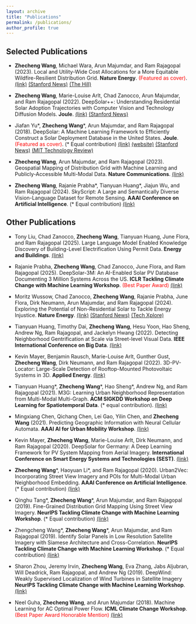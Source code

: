 ```yaml
---
layout: archive
title: "Publications"
permalink: /publications/
author_profile: true
---
```


Selected Publications
---------------

* **Zhecheng Wang**, Michael Wara, Arun Majumdar, and Ram Rajagopal (2023). 
Local and Utility-Wide Cost Allocations for a More Equitable Wildfire-Resilient Distribution Grid. 
**Nature Energy**. <span style="color:red">(Featured as cover)</span>.
[(link)](https://doi.org/10.1038/s41560-023-01306-8) 
[(Stanford News)](https://news.stanford.edu/2023/08/07/resilient-power-grids/) 
[(The Hill)](https://thehill.com/policy/equilibrium-sustainability/4141541-california-undergrounding-approach-leaves-lower-income-populations-disadvantaged/)

* **Zhecheng Wang**, Marie-Louise Arlt, Chad Zanocco, Arun Majumdar, and Ram Rajagopal (2022). 
DeepSolar++: Understanding Residential Solar Adoption Trajectories with Computer Vision and Technology Diffusion Models. 
**Joule**. 
[(link)](https://doi.org/10.1016/j.joule.2022.09.011) [(Stanford News)](https://news.stanford.edu/2022/11/16/solar-panels-largely-confined-wealthy-americans/)

* Jiafan Yu\*, **Zhecheng Wang**\*, Arun Majumdar, and Ram Rajagopal (2018). 
DeepSolar: A Machine Learning Framework to Efficiently Construct a Solar Deployment Database in the United States.
**Joule**. <span style="color:red">(Featured as cover)</span>. (\* Equal contribution)
[(link)](https://doi.org/10.1016/j.joule.2018.11.021) 
[(website)](http://web.stanford.edu/group/deepsolar/home) 
[(Stanford News)](https://news.stanford.edu/2018/12/19/inventory-indicates-goes-solar/) 
[(MIT Technology Review)](https://www.technologyreview.com/2018/12/20/103625/how-deep-learning-helped-to-map-every-solar-panel-in-the-us/) 

* **Zhecheng Wang**, Arun Majumdar, and Ram Rajagopal (2023). 
Geospatial Mapping of Distribution Grid with Machine Learning and Publicly-Accessible Multi-Modal Data. 
**Nature Communications**. 
[(link)](https://doi.org/10.1038/s41467-023-39647-3)

* **Zhecheng Wang**, Rajanie Prabha\*, Tianyuan Huang\*, Jiajun Wu, and Ram Rajagopal (2024). 
SkyScript: A Large and Semantically Diverse Vision-Language Dataset for Remote Sensing. 
**AAAI Conference on Artificial Intelligence**. (\* Equal contribution)
[(link)](https://doi.org/10.1609/aaai.v38i6.28393)


Other Publications
---------------

* Tony Liu, Chad Zanocco, **Zhecheng Wang**, Tianyuan Huang, June Flora, and Ram Rajagopal (2025). 
Large Language Model Enabled Knowledge Discovery of Building-Level Electrification Using Permit Data. 
**Energy and Buildings**.
[(link)](https://doi.org/10.1016/j.enbuild.2025.115890)

* Rajanie Prabha, **Zhecheng Wang**, Chad Zanocco, June Flora, and Ram Rajagopal (2025). 
DeepSolar-3M: An AI-Enabled Solar PV Database Documenting 3 Million Systems Across the US. 
**ICLR Tackling Climate Change with Machine Learning Workshop**. <span style="color:red">(Best Paper Award)</span>
[(link)](https://s3.us-east-1.amazonaws.com/climate-change-ai/papers/iclr2025/55/paper.pdf)


* Moritz Wussow, Chad Zanocco, **Zhecheng Wang**, Rajanie Prabha, June Flora, Dirk Neumann, Arun Majumdar, and Ram Rajagopal (2024). 
Exploring the Potential of Non-Residential Solar to Tackle Energy Injustice. 
**Nature Energy**.
[(link)](https://doi.org/10.1038/s41560-024-01485-y) 
[(Stanford News)](https://news.stanford.edu/2024/03/28/solar-potential-businesses-low-income-areas/) 
[(Tech Xplore)](https://techxplore.com/news/2024-03-factory-warehouse-rooftops-untapped-opportunity.html)


* Tianyuan Huang, Timothy Dai, **Zhecheng Wang**, Hesu Yoon, Hao Sheng, Andrew Ng, Ram Rajagopal, and Jackelyn Hwang (2022). 
Detecting Neighborhood Gentrification at Scale via Street-level Visual Data. 
**IEEE International Conference on Big Data**. 
[(link)](https://doi.org/10.1109/BigData55660.2022.10020341)

* Kevin Mayer, Benjamin Rausch, Marie-Louise Arlt, Gunther Gust, **Zhecheng Wang**, Dirk Neumann, and Ram Rajagopal (2022). 
3D-PV-Locator: Large-Scale Detection of Rooftop-Mounted Photovoltaic Systems in 3D. 
**Applied Energy**. [(link)](https://www.sciencedirect.com/science/article/pii/S0306261921016937)

* Tianyuan Huang\*, **Zhecheng Wang**\*, Hao Sheng\*, Andrew Ng, and Ram Rajagopal (2021). 
M3G: Learning Urban Neighborhood Representation from Multi-Modal Multi-Graph. 
**ACM SIGKDD Workshop on Deep Learning for Spatiotemporal Data**. (\* equal contribution). 
[(link)](http://cs.emory.edu/~lzhao41/venues/DeepSpatial2021/papers/M3G__Deepspatial_2021.pdf)


* Mingxiang Chen, Qichang Chen, Lei Gao, Yilin Chen, and **Zhecheng Wang** (2021). 
Predicting Geographic Information with Neural Cellular Automata. 
**AAAI AI for Urban Mobility Workshop**.
[(link)](https://arxiv.org/pdf/2009.09347.pdf)


* Kevin Mayer, **Zhecheng Wang**, Marie-Louise Arlt, Dirk Neumann, and Ram Rajagopal (2020). 
DeepSolar for Germany: A Deep Learning Framework for PV System Mapping from Aerial Imagery. 
**International Conference on Smart Energy Systems and Technologies (SEST)**. 
[(link)](https://ieeexplore.ieee.org/abstract/document/9203258)

* **Zhecheng Wang**\*, Haoyuan Li\*, and Ram Rajagopal (2020). 
Urban2Vec: Incorporating Street View Imagery and POIs for Multi-Modal Urban Neighborhood Embedding. 
**AAAI Conference on Artificial Intelligence**. (\* Equal contribution)
[(link)](https://doi.org/10.1609/aaai.v34i01.5450)

* Qinghu Tang\*, **Zhecheng Wang**\*, Arun Majumdar, and Ram Rajagopal (2019). 
Fine-Grained Distribution Grid Mapping Using Street View Imagery.
**NeurIPS Tackling Climate Change with Machine Learning Workshop**. (\* Equal contribution)
[(link)](https://www.climatechange.ai/papers/neurips2019/31/paper.pdf)
    
    
* Zhengcheng Wang\*, **Zhecheng Wang**\*, Arun Majumdar, and Ram Rajagopal (2019). 
Identify Solar Panels in Low Resolution Satellite Imagery with Siamese Architecture and Cross-Correlation.
**NeurIPS Tackling Climate Change with Machine Learning Workshop**. (\* Equal contribution)
[(link)](https://www.climatechange.ai/papers/neurips2019/28/paper.pdf)


* Sharon Zhou, Jeremy Irvin, **Zhecheng Wang**, Eva Zhang, Jabs Aljubran, Will Deadrick, Ram Rajagopal, and Andrew Ng (2019). 
DeepWind: Weakly Supervised Localization of Wind Turbines in Satellite Imagery
**NeurIPS Tackling Climate Change with Machine Learning Workshop**. 
[(link)](https://www.climatechange.ai/papers/neurips2019/5/paper.pdf)

* Neel Guha, **Zhecheng Wang**, and Arun Majumdar (2018). 
Machine Learning for AC Optimal Power Flow.
**ICML Climate Change Workshop**. <span style="color:red">(Best Paper Award Honorable Mention)</span> 
[(link)](https://www.climatechange.ai/papers/icml2019/9/paper.pdf) 

